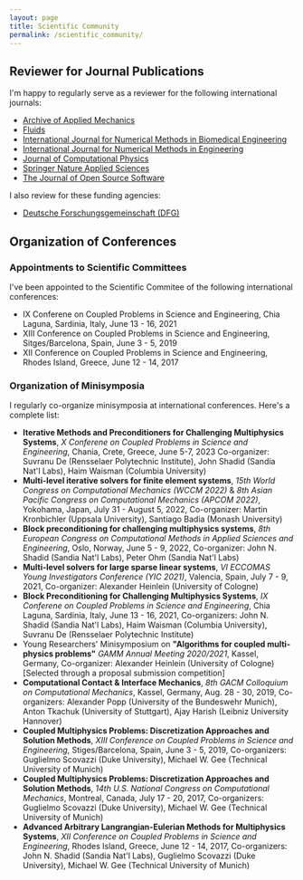 ```yaml
---
layout: page
title: Scientific Community
permalink: /scientific_community/
---
```


## Reviewer for Journal Publications

I'm happy to regularly serve as a reviewer for the following international journals:

- [Archive of Applied Mechanics](https://www.springer.com/journal/419)
- [Fluids](https://www.mdpi.com/journal/fluids)
- [International Journal for Numerical Methods in Biomedical Engineering](https://onlinelibrary.wiley.com/journal/20407947)
- [International Journal for Numerical Methods in Engineering](https://onlinelibrary.wiley.com/journal/10970207)
- [Journal of Computational Physics](https://www.journals.elsevier.com/journal-of-computational-physics/)
- [Springer Nature Applied Sciences](https://www.springer.com/journal/42452)
- [The Journal of Open Source Software](https://joss.theoj.org)

I also review for these funding agencies:

- [Deutsche Forschungsgemeinschaft (DFG)](https://www.dfg.de)

## Organization of Conferences

### Appointments to Scientific Committees
 
I've been appointed to the Scientific Commitee of the following international conferences:
- IX Conferene on Coupled Problems in Science and Engineering,
Chia Laguna, Sardinia, Italy, June 13 - 16, 2021
- XIII Conference on Coupled Problems in Science and Engineering,
Sitges/Barcelona, Spain, June 3 - 5, 2019
- XII Conference on Coupled Problems in Science and Engineering,
Rhodes Island, Greece, June 12 - 14, 2017

### Organization of Minisymposia

I regularly co-organize minisymposia at international conferences.
Here's a complete list:

- **Iterative Methods and Preconditioners for Challenging Multiphysics Systems**,
_X Conferene on Coupled Problems in Science and Engineering_,
Chania, Crete, Greece, June 5-7, 2023
Co-organizer: Suvranu De (Rensselaer Polytechnic Institute),
John Shadid (Sandia Nat'l Labs),
Haim Waisman (Columbia University)
- **Multi-level iterative solvers for finite element systems**,
_15th World Congress on Computational Mechanics (WCCM 2022)_ & _8th Asian Pacific Congress on Computational Mechanics (APCOM 2022)_,
Yokohama, Japan, July 31 - August 5, 2022,
Co-organizer: Martin Kronbichler (Uppsala University), Santiago Badia (Monash University)
- **Block preconditioning for challenging multiphysics systems**,
_8th European Congress on Computational Methods in Applied Sciences and Engineering_,
Oslo, Norway, June 5 - 9, 2022,
Co-organizer: John N. Shadid (Sandia Nat'l Labs), Peter Ohm (Sandia Nat'l Labs)
- **Multi-level solvers for large sparse linear systems**,
_VI ECCOMAS Young Investigators Conference (YIC 2021)_,
Valencia, Spain, July 7 - 9, 2021,
Co-organizer: Alexander Heinlein (University of Cologne)
- **Block Preconditioning for Challenging Multiphysics Systems**,
_IX Conferene on Coupled Problems in Science and Engineering_,
Chia Laguna, Sardinia, Italy, June 13 - 16, 2021,
Co-organizers:
John N. Shadid (Sandia Nat'l Labs),
Haim Waisman (Columbia University),
Suvranu De (Rensselaer Polytechnic Institute)
- Young Researchers' Minisymposium on **"Algorithms for coupled multi-physics problems"**
_GAMM Annual Meeting 2020/2021_,
Kassel, Germany,
Co-organizer:
Alexander Heinlein (University of Cologne)
\[Selected through a proposal submission competition\]
- **Computational Contact & Interface Mechanics**,
_8th GACM Colloquium on Computational Mechanics_,
Kassel, Germany, Aug. 28 - 30, 2019,
Co-organizers:
Alexander Popp (University of the Bundeswehr Munich),
Anton Tkachuk (University of Stuttgart),
Ajay Harish (Leibniz University Hannover)
- **Coupled Multiphysics Problems: Discretization Approaches and Solution Methods**,
_XIII Conference on Coupled Problems in Science and Engineering_,
Stiges/Barcelona, Spain, June 3 - 5, 2019,
Co-organizers:
Guglielmo Scovazzi (Duke University),
Michael W. Gee (Technical University of Munich)
- **Coupled Multiphysics Problems: Discretization Approaches and Solution Methods**,
_14th U.S. National Congress on Computational Mechanics_,
Montreal, Canada, July 17 - 20, 2017,
Co-organizers:
Guglielmo Scovazzi (Duke University),
Michael W. Gee (Technical University of Munich)
- **Advanced Arbitrary Langrangian-Eulerian Methods for Multiphysics Systems**,
_XII Conference on Coupled Problems in Science and Engineering_,
Rhodes Island, Greece, June 12 - 14, 2017,
Co-organizers:
John N. Shadid (Sandia Nat'l Labs),
Guglielmo Scovazzi (Duke University),
Michael W. Gee (Technical University of Munich) 
